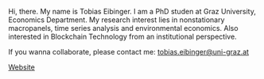 Hi, there. My name is Tobias Eibinger. 
I am a PhD studen at Graz University, Economics Department. 
My research interest lies in nonstationary macropanels, time series analysis and environmental economics.
Also interested in Blockchain Technology from an institutional perspective.

If you wanna collaborate, please contact me:
tobias.eibinger@uni-graz.at

[Website](https://eibinget.github.io)

<!---
eibinget/eibinget is a ✨ special ✨ repository because its `README.md` (this file) appears on your GitHub profile.
You can click the Preview link to take a look at your changes.
--->
